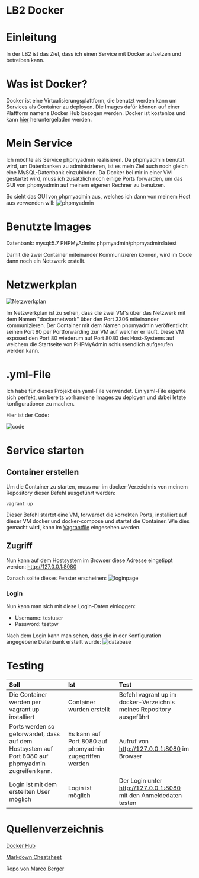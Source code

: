 # LB2 Docker

# Einleitung

In der LB2 ist das Ziel, dass ich einen Service mit Docker aufsetzen und betreiben kann. 

# Was ist Docker?

Docker ist eine Virtualisierungsplattform, die benutzt werden kann um Services als Container zu deployen. Die Images dafür können auf einer Plattform namens Docker Hub bezogen werden. Docker ist kostenlos und kann [hier](https://www.docker.com/get-started) heruntergeladen werden.

# Mein Service
Ich möchte als Service phpmyadmin realisieren. Da phpmyadmin benutzt wird, um Datenbanken zu administrieren, ist es mein Ziel auch noch gleich eine MySQL-Datenbank einzubinden. Da Docker bei mir in einer VM gestartet wird, muss ich zusätzlich noch einige Ports forwarden, um das GUI von phpmyadmin auf meinem eigenen Rechner zu benutzen. 

So sieht das GUI von phpmyadmin aus, welches ich dann von meinem Host aus verwenden will:
![phpmyadmin](https://github.com/T1m1337/M300-Services/raw/master/docker/Images/phpmyadmin.png)

# Benutzte Images

Datenbank: mysql:5.7
PHPMyAdmin: phpmyadmin/phpmyadmin:latest

Damit die zwei Container miteinander Kommunizieren können, wird im Code dann noch ein Netzwerk erstellt.

# Netzwerkplan

![Netzwerkplan](https://github.com/T1m1337/M300-Services/raw/master/docker/Images/Netzwerk.png)

Im Netzwerkplan ist zu sehen, dass die zwei VM's über das Netzwerk mit dem Namen "dockernetwork" über den Port 3306 miteinander kommunizieren. Der Container mit dem Namen phpmyadmin veröffentlicht seinen Port 80 per Portforwarding zur VM auf welcher er läuft. Diese VM exposed den Port 80 wiederum auf Port 8080 des Host-Systems auf welchem die Startseite von PHPMyAdmin schlussendlich aufgerufen werden kann.

# .yml-File
Ich habe für dieses Projekt ein yaml-File verwendet. Ein yaml-File eigente sich perfekt, um bereits vorhandene Images zu deployen und dabei letzte konfigurationen zu machen.

Hier ist der Code:

![code](https://github.com/T1m1337/M300-Services/raw/master/docker/Images/code.png)

# Service starten

## Container erstellen
Um die Container zu starten, muss nur im docker-Verzeichnis von meinem Repository dieser Befehl ausgeführt werden:
```
vagrant up
```
Dieser Befehl startet eine VM, forwardet die korrekten Ports, installiert auf dieser VM docker und docker-compose und startet die Container. Wie dies gemacht wird, kann im [Vagrantfile](https://github.com/T1m1337/M300-Services/blob/master/docker/Vagrantfile) eingesehen werden. 

## Zugriff
Nun kann auf dem Hostsystem im Browser diese Adresse eingetippt werden: http://127.0.0.1:8080

Danach sollte dieses Fenster erscheinen:
![loginpage](https://github.com/T1m1337/M300-Services/raw/master/docker/Images/phpmyadminlogin.png)

### Login
Nun kann man sich mit diese Login-Daten einloggen:
- Username: testuser
- Password: testpw

Nach dem Login kann man sehen, dass die in der Konfiguration angegebene Datenbank erstellt wurde:
![database](https://github.com/T1m1337/M300-Services/raw/master/docker/Images/database.png)

# Testing

| **Soll**                                      | **Ist**                                         | **Test** |
|:----------------------------------------------|:------------------------------------------------|:---------|       
Die Container werden per vagrant up installiert | Container wurden erstellt                       | Befehl vagrant up im docker-Verzeichnis meines Repository ausgeführt
Ports werden so geforwardet, dass auf dem Hostsystem auf Port 8080 auf phpmyadmin zugreifen kann. | Es kann auf Port 8080 auf phpmyadmin zugegriffen werden | Aufruf von http://127.0.0.1:8080 im Browser
Login ist mit dem erstellten User möglich | Login ist möglich | Der Login unter http://127.0.0.1:8080 mit den Anmeldedaten testen

# Quellenverzeichnis
[Docker Hub](https://hub.docker.com)

[Markdown Cheatsheet](https://github.com/adam-p/markdown-here/wiki/Markdown-Cheatsheet)

[Repo von Marco Berger](https://github.com/mc-b/M300)
